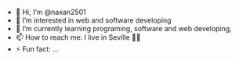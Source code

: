 - 👋 Hi, I’m @naxan2501
- 👀 I’m interested in web and software developing
- 🌱 I’m currently learning programing, software and web developing,
- 📫 How to reach me: I live in Seville 🪭💃
- ⚡ Fun fact: ...

<!---
naxan2501/naxan2501 is a ✨ special ✨ repository because its `README.md` (this file) appears on your GitHub profile.
You can click the Preview link to take a look at your changes.
--->
